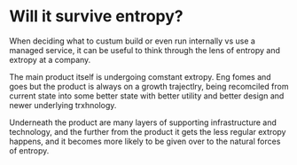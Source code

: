 # Will it survive entropy?

When deciding what to custum build or even run internally vs use a managed service,
it can be useful to think through the lens of entropy and extropy at a company.

The main product itself is undergoing comstant extropy. Eng fomes and goes but the product is always on 
a growth trajectlry, being recomciled from current state
into some better state with better utility and better design
and newer underlying trxhnology. 

Underneath the product are many layers of supporting
infrastructure and technology, and the further from the product it gets the less
regular extropy happens, and it becomes more likely to be given over to the natural forces
of entropy.
